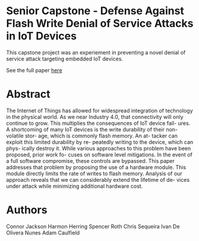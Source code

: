 # Senior Capstone - Defense Against Flash Write Denial of Service Attacks in IoT Devices
This capstone project was an experiement in preventing a novel denial of service attack targeting embedded IoT devices.

See the full paper [here]()

# Abstract
The Internet of Things has allowed for
widespread integration of technology in the
physical world. As we near Industry 4.0, that
connectivity will only continue to grow. This
multiplies the consequences of IoT device fail-
ures. A shortcoming of many IoT devices is
the write durability of their non-volatile stor-
age, which is commonly flash memory. An at-
tacker can exploit this limited durability by re-
peatedly writing to the device, which can phys-
ically destroy it. While various approaches to
this problem have been proposed, prior work fo-
cuses on software level mitigations. In the event
of a full software compromise, these controls are
bypassed. This paper addresses that problem by
proposing the use of a hardware module. This
module directly limits the rate of writes to flash
memory. Analysis of our approach reveals that
we can considerably extend the lifetime of de-
vices under attack while minimizing additional
hardware cost.

# Authors
Connor Jackson
Harmon Herring
Spencer Roth
Chris Sequeira
Ivan De Olivera Nunes
Adam Caulfield
